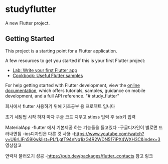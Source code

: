 # studyflutter

A new Flutter project.

## Getting Started

This project is a starting point for a Flutter application.

A few resources to get you started if this is your first Flutter project:

- [Lab: Write your first Flutter app](https://docs.flutter.dev/get-started/codelab)
- [Cookbook: Useful Flutter samples](https://docs.flutter.dev/cookbook)

For help getting started with Flutter development, view the
[online documentation](https://docs.flutter.dev/), which offers tutorials,
samples, guidance on mobile development, and a full API reference.
"# study_flutter" 

회사에서 flutter 사용하기 위해
기초공부 용 프로젝트 입니다

초기 세팅법
시작 하자 마자 구글 코드 지우고
stless 입력 후 tab키 입력

MaterialApp
-flutter 에서 기본제공 하는 기능들을 들고있다
-구글디자인이 별로면 드러내면됨
-ios디자인은 다른 것 사용
-https://www.youtube.com/watch?v=U6rLIFn59Kw&list=PLfLgtT94nNq1izG4R2WDN517iPX4WXH3C&index=3 영상참고


연락처 불러오기 성공
-https://pub.dev/packages/flutter_contacts 참고 링크


